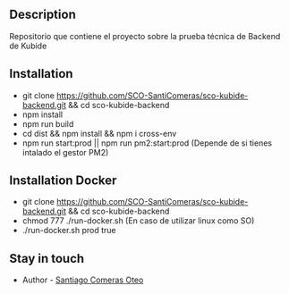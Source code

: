 ## Description

Repositorio que contiene el proyecto sobre la prueba técnica de Backend de Kubide

## Installation

- git clone https://github.com/SCO-SantiComeras/sco-kubide-backend.git && cd sco-kubide-backend
- npm install
- npm run build
- cd dist && npm install && npm i cross-env
- npm run start:prod || npm run pm2:start:prod (Depende de si tienes intalado el gestor PM2)

## Installation Docker

- git clone https://github.com/SCO-SantiComeras/sco-kubide-backend.git && cd sco-kubide-backend
- chmod 777 ./run-docker.sh (En caso de utilizar linux como SO)
- ./run-docker.sh prod true

## Stay in touch

- Author - [Santiago Comeras Oteo](https://santiagocomerasoteo.es)